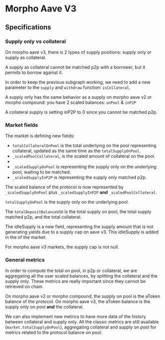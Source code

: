 # Morpho Aave V3

## Specifications

### Supply only vs collateral

On morpho aave v3, there is 2 types of supply positions: supply only or supply as collateral.

A supply as collateral cannot be matched p2p with a borrower, but it permits to borrow against it.

In order to keep the previous subgraph working, we need to add a new parameter to the `supply` and `withdraw` function: `isCollateral`.

A supply only has the same behavior as a supply on morpho aave v2 or morpho compound: you have 2 scaled balances: `onPool` & `inP2P`

A collateral supply is setting inP2P to 0 since you cannot be matched p2p.

### Market fields

The market is defining new fields:
- `totalCollateralOnPool` is the total underlying on the pool representing collateral, updated as the same time as the `totalSupplyOnPool`.
- `_scaledPoolCollateral`, is the scaled amount of collateral on the pool.
- 
- `_scaledSupplyOnPool` is representing the supply only on the underlying pool, waiting to be matched.
- `_scaledSupplyInP2P` is representing the supply only matched p2p.

The scaled balance of the protocol is now represented by `_scaledSupplyOnPool` plus `_scaledSupplyInP2P` **and** `_scaledPoolCollateral`.


`totalSupplyOnPool` is the supply only on the underlying  pool.

The `totalDepositBalanceUSD` is the total supply on pool, the total supply matched p2p, and the total collateral.

The idleSupply is a new field, representing the supply amount that is not generating yields due to a supply cap on aave v3.
This idleSupply is added in the of the market.


For morpho aave v3 markets, the supply cap is not null.

### General metrics

In order to compute the total on pool, in p2p or collateral, we are aggregating all the user scaled balances,
by splitting the collateral and the supply only. These metrics are really important since they cannot be retrieved on chain.

On morpho aave v2 or morpho compound, the supply on pool is the aToken balance of the protocol. 
On morpho aave v3, the aToken balance is the supply only on pool **and** the collateral.

We can also implement new metrics to have more data of the history between collateral and supply only. 
All the classic metrics are still available (`market.totalSupplyOnPool`), aggregating collateral and supply on pool for metrics related to the protocol balance on pool.